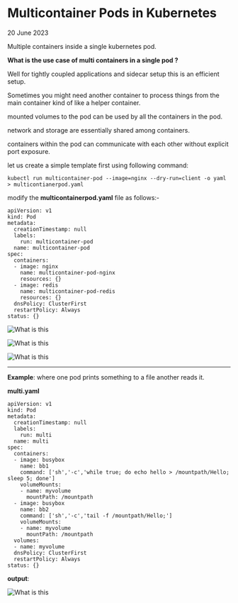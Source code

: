 # Multicontainer Pods in Kubernetes
20 June 2023

Multiple containers inside a single kubernetes pod.

**What is the use case of multi containers in a single pod ?**

Well for tightly coupled applications and sidecar setup this is an efficient setup.

Sometimes you might need another container to process things from the main container kind of like a helper container.

mounted volumes to the pod can be used by all the containers in the pod.

network and storage are essentially shared among containers.

containers within the pod can communicate with each other without explicit port exposure.


let us create a simple template first using following command:

```kubectl run multicontainer-pod --image=nginx --dry-run=client -o yaml > multicontianerpod.yaml``` 


modify the **multicontainerpod.yaml** file as follows:-

```
apiVersion: v1
kind: Pod
metadata:
  creationTimestamp: null
  labels:
    run: multicontainer-pod
  name: multicontainer-pod
spec:
  containers:
  - image: nginx
    name: multicontainer-pod-nginx
    resources: {}
  - image: redis
    name: multicontainer-pod-redis
    resources: {}
  dnsPolicy: ClusterFirst
  restartPolicy: Always
status: {}
```

![What is this](../images/k8s-1.15/2-get-pods-multicontainer.png)

![What is this](../images/k8s-1.15/3-multicontainerpod-logs.png)

![What is this](../images/k8s-1.15/4-describe-pod.png)


---

**Example**: where one pod prints something to a file another reads it.

**multi.yaml**
```
apiVersion: v1
kind: Pod
metadata:
  creationTimestamp: null
  labels:
    run: multi
  name: multi
spec:
  containers:
  - image: busybox
    name: bb1
    command: ['sh','-c','while true; do echo hello > /mountpath/Hello; sleep 5; done']
    volumeMounts:
    - name: myvolume
      mountPath: /mountpath
  - image: busybox
    name: bb2
    command: ['sh','-c','tail -f /mountpath/Hello;']
    volumeMounts:
    - name: myvolume
      mountPath: /mountpath
  volumes:
  - name: myvolume
  dnsPolicy: ClusterFirst
  restartPolicy: Always
status: {}
```

**output**:

![What is this](../images/k8s-1.15/5-output-2-busybox.png)



